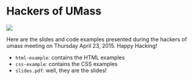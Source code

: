 # Hackers of UMass

<img src="http://hackers-of-umass.github.io/img/tree.svg">

Here are the slides and code examples presented during the
hackers of umass meeting on Thursday April 23, 2015.
Happy Hacking!

* `html-example`: contains the HTML examples
* `css-example`: contains the CSS examples
* `slides.pdf`: well, they are the slides!